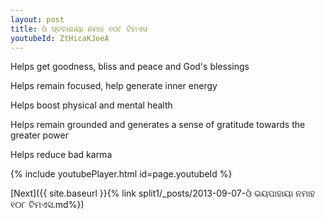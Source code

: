 ```yaml
---
layout: post
title: ଓଁ ସ୍ବବାଶାୟା ନମାହ ୧୦୮ ଟିମଏସ
youtubeId: ZtHicaKJoeA
---
```

 
 
Helps get goodness, bliss and peace and God's blessings
 
Helps remain focused, help generate inner energy 
 
Helps boost physical and mental health 
 
Helps remain grounded and generates a sense of gratitude towards the greater power 
 
Helps reduce bad karma
 
 
 
 


{% include youtubePlayer.html id=page.youtubeId %}
 
[Next]({{ site.baseurl }}{% link  split1/_posts/2013-09-07-ଓଁ ଭୟପାହାୟା ନମାହ ୧୦୮ ଟିମଏସ.md%})
 
